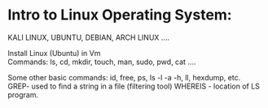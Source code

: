 # Intro to Linux Operating System:

KALI LINUX, UBUNTU, DEBIAN, ARCH LINUX ....   

Install Linux (Ubuntu) in Vm  
Commands: ls, cd, mkdir, touch, man, sudo, pwd, cat ....

Some other basic commands: id, free, ps, ls -l -a -h, ll, hexdump, etc.  
GREP- used to find a string in a file (filtering tool)
WHEREIS - location of LS program.

